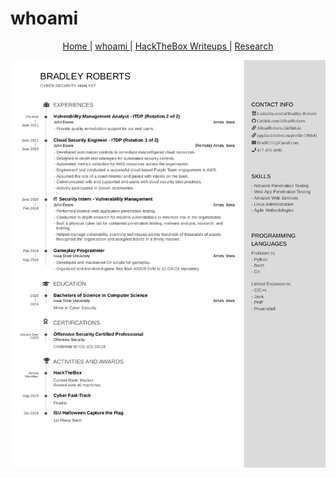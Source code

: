 # whoami

<p align="center">
<a href="https://abradroberts.github.io/index"> Home </a> |
<a href="https://abradroberts.github.io/whoami"> whoami </a> |
<a href="https://abradroberts.github.io/htb_writeups/index"> HackTheBox Writeups </a> |
<a href="https://abradroberts.github.io/research/index">  Research </a>

</p>

![Brads Resume](images/Brad_Roberts_Resume.png)